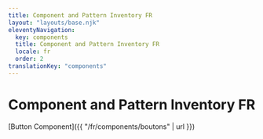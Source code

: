 ```yaml
---
title: Component and Pattern Inventory FR
layout: "layouts/base.njk"
eleventyNavigation:
  key: components
  title: Component and Pattern Inventory FR
  locale: fr
  order: 2
translationKey: "components"
---
```


# Component and Pattern Inventory FR

[Button Component]({{ "/fr/components/boutons" | url }})

